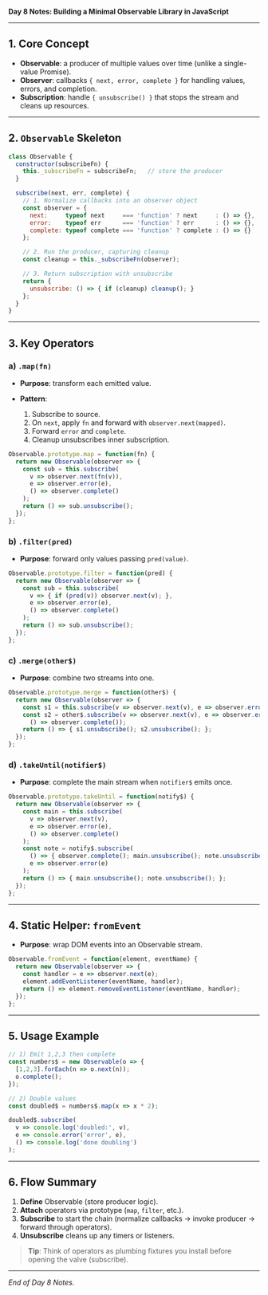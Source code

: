 **Day 8 Notes: Building a Minimal Observable Library in JavaScript**

---

## 1. Core Concept

* **Observable**: a producer of multiple values over time (unlike a single-value Promise).
* **Observer**: callbacks `{ next, error, complete }` for handling values, errors, and completion.
* **Subscription**: handle `{ unsubscribe() }` that stops the stream and cleans up resources.

---

## 2. `Observable` Skeleton

```js
class Observable {
  constructor(subscribeFn) {
    this._subscribeFn = subscribeFn;   // store the producer
  }

  subscribe(next, err, complete) {
    // 1. Normalize callbacks into an observer object
    const observer = {
      next:     typeof next     === 'function' ? next     : () => {},
      error:    typeof err      === 'function' ? err      : () => {},
      complete: typeof complete === 'function' ? complete : () => {}
    };

    // 2. Run the producer, capturing cleanup
    const cleanup = this._subscribeFn(observer);

    // 3. Return subscription with unsubscribe
    return {
      unsubscribe: () => { if (cleanup) cleanup(); }
    };
  }
}
```

---

## 3. Key Operators

### a) `.map(fn)`

* **Purpose**: transform each emitted value.
* **Pattern**:

  1. Subscribe to source.
  2. On `next`, apply `fn` and forward with `observer.next(mapped)`.
  3. Forward `error` and `complete`.
  4. Cleanup unsubscribes inner subscription.

```js
Observable.prototype.map = function(fn) {
  return new Observable(observer => {
    const sub = this.subscribe(
      v => observer.next(fn(v)),
      e => observer.error(e),
      () => observer.complete()
    );
    return () => sub.unsubscribe();
  });
};
```

### b) `.filter(pred)`

* **Purpose**: forward only values passing `pred(value)`.

```js
Observable.prototype.filter = function(pred) {
  return new Observable(observer => {
    const sub = this.subscribe(
      v => { if (pred(v)) observer.next(v); },
      e => observer.error(e),
      () => observer.complete()
    );
    return () => sub.unsubscribe();
  });
};
```

### c) `.merge(other$)`

* **Purpose**: combine two streams into one.

```js
Observable.prototype.merge = function(other$) {
  return new Observable(observer => {
    const s1 = this.subscribe(v => observer.next(v), e => observer.error(e));
    const s2 = other$.subscribe(v => observer.next(v), e => observer.error(e),
      () => observer.complete());
    return () => { s1.unsubscribe(); s2.unsubscribe(); };
  });
};
```

### d) `.takeUntil(notifier$)`

* **Purpose**: complete the main stream when `notifier$` emits once.

```js
Observable.prototype.takeUntil = function(notify$) {
  return new Observable(observer => {
    const main = this.subscribe(
      v => observer.next(v),
      e => observer.error(e),
      () => observer.complete()
    );
    const note = notify$.subscribe(
      () => { observer.complete(); main.unsubscribe(); note.unsubscribe(); },
      e => observer.error(e)
    );
    return () => { main.unsubscribe(); note.unsubscribe(); };
  });
};
```

---

## 4. Static Helper: `fromEvent`

* **Purpose**: wrap DOM events into an Observable stream.

```js
Observable.fromEvent = function(element, eventName) {
  return new Observable(observer => {
    const handler = e => observer.next(e);
    element.addEventListener(eventName, handler);
    return () => element.removeEventListener(eventName, handler);
  });
};
```

---

## 5. Usage Example

```js
// 1) Emit 1,2,3 then complete
const numbers$ = new Observable(o => {
  [1,2,3].forEach(n => o.next(n));
  o.complete();
});

// 2) Double values
const doubled$ = numbers$.map(x => x * 2);

doubled$.subscribe(
  v => console.log('doubled:', v),
  e => console.error('error', e),
  () => console.log('done doubling')
);
```

---

## 6. Flow Summary

1. **Define** Observable (store producer logic).
2. **Attach** operators via prototype (`map`, `filter`, etc.).
3. **Subscribe** to start the chain (normalize callbacks → invoke producer → forward through operators).
4. **Unsubscribe** cleans up any timers or listeners.

> **Tip**: Think of operators as plumbing fixtures you install before opening the valve (subscribe).

---

*End of Day 8 Notes.*
